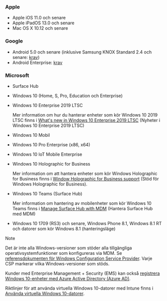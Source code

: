 

### <a name="apple"></a>Apple
- Apple iOS 11.0 och senare
- Apple iPadOS 13.0 och senare
- Mac OS X 10.12 och senare

### <a name="google"></a>Google
- Android 5.0 och senare (inklusive Samsung KNOX Standard 2.4 och senare: [krav](https://www.samsungknox.com/en/knox-platform/supported-devices/2.4+))
- Android Enterprise: [krav](https://support.google.com/work/android/topic/9428066)

### <a name="microsoft"></a>Microsoft

- Surface Hub
- Windows 10 (Home, S, Pro, Education och Enterprise)
- Windows 10 Enterprise 2019 LTSC

  Mer information om hur du hanterar enheter som kör Windows 10 2019 LTSC finns i [What's new in Windows 10 Enterprise 2019 LTSC](https://docs.microsoft.com/windows/whats-new/ltsc/whats-new-windows-10-2019) (Nyheter i Windows 10 Enterprise 2019 LTSC)
  
- Windows 10 Mobil
- Windows 10 Pro Enterprise (x86, x64)
- Windows 10 IoT Mobile Enterprise
- Windows 10 Holographic for Business

  Mer information om att hantera enheter som kör Windows Holographic for Business finns i [Window Holographic for Business support](../fundamentals/windows-holographic-for-business.md) (Stöd för Windows Holographic for Business).

- Windows 10 Teams (Surface Hub)

   Mer information om hantering av mobilenheter som kör Windows 10 Teams finns i [Manage Surface Hub with MDM](https://docs.microsoft.com/surface-hub/manage-settings-with-mdm-for-surface-hub) (Hantera Surface Hub med MDM)
- Windows 10 1709 (RS3) och senare, Windows Phone 8.1, Windows 8.1 RT och datorer som kör Windows 8.1 (hanteringsläge)

> [!NOTE]
> Det är inte alla Windows-versioner som stöder alla tillgängliga operativsystemfunktioner som konfigureras via MDM. Se [referensdokumenten för Windows Configuration Service Provider](https://docs.microsoft.com/windows/configuration/provisioning-packages/how-it-pros-can-use-configuration-service-providers). Varje CSP markerar vilka Windows-versioner som stöds.

Kunder med Enterprise Management + Security (EMS) kan också [registrera Windows 10-enheter med Azure Active Directory (Azure AD)](/intune/windows-enroll).

Riktlinjer för att använda virtuella Windows 10-datorer med Intune finns i [Använda virtuella Windows 10-datorer](../fundamentals/windows-10-virtual-machines.md).

